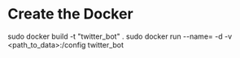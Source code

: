 # Create the Docker

sudo docker build -t "twitter_bot" .
sudo docker run --name=<name> -d -v <path_to_data>:/config twitter_bot
